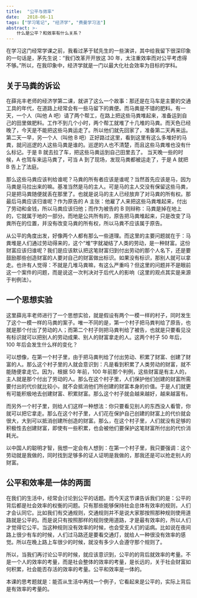 ```yaml
---
title:  "公平与效率"
date:   2018-06-11
tags: ["学习笔记", "经济学", "费曼学习法"]
abstract: >-
    什么是公平？和效率有什么关系？
---
```


在学习这门经常学课之前，我看过茅于轼先生的一些演讲，其中给我留下很深印象的一句话是，茅先生说：“我们改革开开放这 30 年，太注重效率而对公平考虑得不够。”所以，在我印象中，经济学就是一门以最大化社会效率为目标的学科。

## 关于马粪的诉讼

在薛兆丰老师的经济学第二课，就讲了这么一个故事：那还是在马车是主要的交通工具的年代，在道路上经常会有一些马留下的粪便。而马粪是不错的肥料。有一天，一个人（叫他 A 吧）请了两个帮工，在路上把这些马粪堆起来，准备运到自己的田里做肥料。工作不到几个小时，两个帮工就堆了十几堆的马粪。而天色已经晚了，今天是不能把这些马粪运走了。所以他们就先回家了，准备第二天再来运。第二天一早，另一个人（叫他 B 吧）正好路过这里，看到这里有这么多堆好的马粪，就问巡逻的人这些马粪是谁的。巡逻的人也不清楚，而且这些马粪堆也没有什么标记。于是 B 就去拉了车，把这些马粪运到自己田里去了。
当天晚一些的时候，A 也驾车来运马粪了，可当 A 到了现场，发现马粪都被运走了，于是 A 就把 B 告上了法庭。

那么这些马粪应该判给谁呢？马粪的所有者应该是谁呢？当然首先应该是马，因为马粪是马拉出来的嘛。基准当然是马的主人。可是马的主人交没有保留这些马粪，只是把马粪随便就丢在那里了。也就是说马的主人已经放弃了对马粪的所有权。那最后马粪应该归谁呢？作为原告的 A 主张：他雇了人来把这些马粪堆起来，付出了劳动和金钱，所以马粪应该归他；而作为被告的 B 则辩称：马粪是掉在地上的，它就属于地的一部分。而地是公共所有的，原告把马粪堆起来，只是改变了马粪所在的位置，并没有改变马粪的所有权，所以马粪不应该属于原告。

从公平的角度出发，好像两个人都有那么一些道理。而这里的主要问题就在于：马粪堆是人们通过劳动得来的，这个“堆”字就凝结了人类的劳动，是一种财富。这份财富应该归谁呢？我们是应该默认把这笔财富归到付出劳动的那个人名下，还是要鼓励那些创造财富的人要对自己的财富做出标识。如果没有标识，那别人就可以拿走。也许有人觉得：不就是几堆马粪嘛，有这么严重吗？但这里的问题并不是眼前这一个案件的问题，而是说这一次判决对于后代人的影响（这里的观点其实是来源于判例法）。

## 一个思想实验

这里薛兆丰老师进行了一个思想实验，就是假设有两个一模一样的村子，同时发生了这个一模一样的马粪的案子。唯一不同的是，第一个村子把马粪判给了原告，也就是那个付出了劳动的人；而第二个村子则把马粪判给了被告，也就是只要看见没有标识就可以把别人的劳动成果、别人的财富拿走的人。这两个村子 50 年后，100 年后会发生什么样的变化？

可以想像，在第一个村子里，由于把马粪判给了付出劳动、积累了财富、创建了财富的人。那么这个村子里的人就会意识到：凡是看到积累了人类劳动的财富，就不能随便拿走它。因为，根据 50 年前，100 年前那个判例，这些财富是有主人的，主人就是那个付出了劳动的人。那么在这个村子里，人们保护他们创建的财富所需要付出的代价就比较小，就不会抵消他们所创建的财富本身的价值。于是人们就更有可能积极地去创建财富、积累财富。那么这个村子就会越来越好，越来越富有。

而另外一个村子里，则给人们这样一种想法：你只要看见别人的东西没人看管，你就可以把它拿走。那么在这个村子里，人们花在保护自己创建的财富上的代价就会很大，大到可以抵消创建所创造的财富。那么，在这个村子里，人们就没有足够的积极性去创建财富，即使有一些积累，也会被他们要保护这笔财富所付出的代价消耗光。

以中国人的聪明才智，我想一定会有人想到：在第一个村子里，我只要强调：这个劳动就是我做的，同时找到足够多的证人证明是我做的，那我还是可以抢走别人的财富。

## 公平和效率是一体的两面

在我们的生活中，经常会讨论到公平的话题。而今天这节课告诉我们的是：公平的背后都是社会效率的权衡的问题。只有那些能够保持社会总体有效率的规则，人们才会认同它。比如我们有交通规则，交通规则并不是说大家那按照那种规则使用道路就是公平的。而是说只有按照那样的规则使用道路，才是最有效率的，所以人们才觉得它公平。当这种规则没有效率的时候，也会受支人们的诟病。比如说在夜间路上很少有车的时候，人们过马路还是要看交通灯，就给人一种很没有效率的感觉。所以在晚上路上车很少的时候，就没有多少人会遵守那个规则了。

所以，当我们再讨论公平的时候，就应该意识到，公平的的背后就效率的考量。不是一个人的效率的考量，而是社会整体的效率的考量，是长远的，关于社会财富如何积累，社会能否存活的效率的考量。公平和效率是一体的。

本课的思考题就是：能否从生活中再找一个例子，它看起来是公平的，实际上背后是有效率的考量的。
